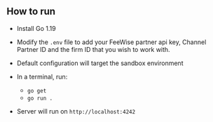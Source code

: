 ## How to run
- Install Go 1.19

- Modify the `.env` file to add your FeeWise partner api key, Channel Partner ID and the firm ID that you wish to work with.
- Default configuration will target the sandbox environment

- In a terminal, run:
    - `go get`
    - `go run .`

- Server will run on `http://localhost:4242`
